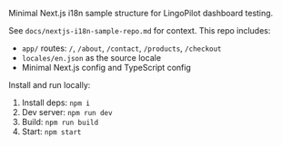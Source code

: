 Minimal Next.js i18n sample structure for LingoPilot dashboard testing.

See `docs/nextjs-i18n-sample-repo.md` for context. This repo includes:

- `app/` routes: `/`, `/about`, `/contact`, `/products`, `/checkout`
- `locales/en.json` as the source locale
- Minimal Next.js config and TypeScript config

Install and run locally:

1) Install deps: `npm i`
2) Dev server: `npm run dev`
3) Build: `npm run build`
4) Start: `npm start`
